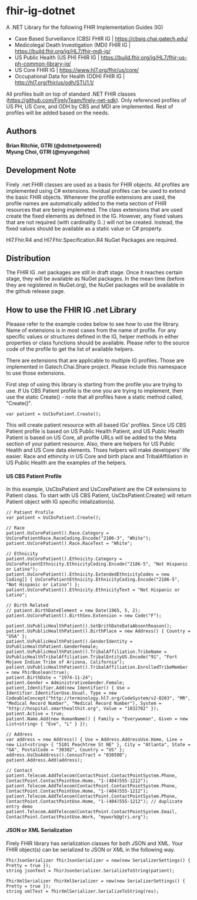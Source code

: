 # fhir-ig-dotnet
A .NET Library for the following FHIR Implementation Guides (IG)
* Case Based Surveillance (CBS) FHIR IG | https://cbsig.chai.gatech.edu/
* Medicolegal Death Investigation (MDI) FHIR IG | https://build.fhir.org/ig/HL7/fhir-mdi-ig/
* US Public Health (US PH) FHIR IG | https://build.fhir.org/ig/HL7/fhir-us-ph-common-library-ig/
* US Core FHIR IG | https://www.hl7.org/fhir/us/core/
* Occupational Data for Health (ODH) FHIR IG | http://hl7.org/fhir/us/odh/STU1.1/

All profiles built on top of standard .NET FHIR classes (https://github.com/FirelyTeam/firely-net-sdk). Only referenced profiles of US PH, US Core, and ODH by CBS and MDI are implemented. Rest of profiles will be added based on the needs. 

## Authors
**Brian Ritchie, GTRI (@dotnetpowered)**<br/>
**Myung Choi, GTRI (@myungchoi)**

## Development Note
Firely .net FHIR classes are used as a basis for FHIR objects. All profiles are implemented using C# extensions. Invidual profiles can be used to extend the basic FHIR objects. Whenever the profile extensions are used, the profile names are automatically added to the meta section of FHIR resources that are being implemeted. The class extensions that are used create the fixed elements as defined in the IG. However, any fixed values that are not required (with cardinality 0..) will not be created. Instead, the fixed values should be available as a static value or C# property.

Hl7.Fhir.R4 and Hl7.Fhir.Specification.R4 NuGet Packages are required. 

## Distribution
The FHIR IG .net packages are still in draft stage. Once it reaches certain stage, they will be available as NuGet packages. In the mean time (before they are registered in NuGet.org), the NuGet packages will be available in the github release page.

## How to use the FHIR IG .net Library
Pleaase refer to the example codes below to see how to use the library. Name of extensions is in most cases from the name of profile. For any specific values or structures defined in the IG, helper methods in either properties or class functions should be available. Please refer to the source code of the profile to get the list of available helpers. 

There are extensions that are applicable to multiple IG profiles. Those are implemented in Gatech.Chai.Share project. Please include this namespace to use those extensions.

First step of using this library is starting from the profile you are trying to use. If Us CBS Patient profile is the one you are trying to implement, then use the static Create() - note that all profiles have a static method called, "Create()". 
```
var patient = UsCbsPatient.Create();
```
This will create patient resource with all based IGs' profiles. Since US CBS Patient profile is based on US Public Health Patient, and US Public Health Patient is based on US Core, all profile URLs will be added to the Meta section of your patient resource. Also, there are helpers for US Public Health and US Core data elements. Thses helpers will make developers' life easier. Race and ethincity in US Core and birth place and TribalAffiliation in US Public Health are the examples of the helpers.

#### US CBS Patient Profile
In this example, UsCbsPatient and UsCorePatient are the C# extensions to Patient class. To start with US CBS Patient, UsCbsPatient.Create() will return Patient object with IG specific intialization(s). 
```
// Patient Profile
var patient = UsCbsPatient.Create();

// Race
patient.UsCorePatient().Race.Category = UsCorePatientRace.RaceCoding.Encode("2106-3", "White");
patient.UsCorePatient().Race.RaceText = "White";

// Ethnicity
patient.UsCorePatient().Ethnicity.Category = UsCorePatientEthnicity.EthnicityCoding.Encode("2186-5", "Not Hispanic or Latino");
patient.UsCorePatient().Ethnicity.ExtendedEthnicityCodes = new Coding[] { UsCorePatientEthnicity.EthnicityCoding.Encode("2186-5", "Not Hispanic or Latino") };
patient.UsCorePatient().Ethnicity.EthnicityText = "Not Hispanic or Latino";

// Birth Related
// patient.BirthDateElement = new Date(1965, 5, 2);
patient.UsCorePatient().BirthSex.Extension = new Code("F");

patient.UsPublicHealthPatient().SetBrithDateDataAbsentReason();
patient.UsPublicHealthPatient().BirthPlace = new Address() { Country = "USA" };
patient.UsPublicHealthPatient().GenderIdentity = UsPublicHealthPatient.GenderFemale;
patient.UsPublicHealthPatient().TribalAffiliation.TribeName = UsPublicHealthTribalAffiliation.TribalEntityUS.Encode("91", "Fort Mojave Indian Tribe of Arizona, California");
patient.UsPublicHealthPatient().TribalAffiliation.EnrolledTribeMember = new FhirBoolean(true);
patient.BirthDate = "1974-11-24";
patient.Gender = AdministrativeGender.Female;
patient.Identifier.Add(new Identifier() { Use = Identifier.IdentifierUse.Usual, Type = new CodeableConcept("http://terminology.hl7.org/CodeSystem/v2-0203", "MR", "Medical Record Number", "Medical Record Number"), System = "http://hospital.smarthealthit.org", Value = "1032702" });
patient.Active = true;
patient.Name.Add(new HumanName() { Family = "Everywoman", Given = new List<string> { "Eve", "L" } });

// Address
var address = new Address() { Use = Address.AddressUse.Home, Line = new List<string> { "5101 Peachtree St NE" }, City = "Atlanta", State = "GA", PostalCode = "30302", Country = "US" };
address.UsCbsAddress().CensusTract = "030500";
patient.Address.Add(address);

// Contact
patient.Telecom.AddTelecom(ContactPoint.ContactPointSystem.Phone, ContactPoint.ContactPointUse.Home, "1-(404)555-1212");
patient.Telecom.AddTelecom(ContactPoint.ContactPointSystem.Phone, ContactPoint.ContactPointUse.Home, "1-(404)555-1212");
patient.Telecom.AddTelecom(ContactPoint.ContactPointSystem.Phone, ContactPoint.ContactPointUse.Home, "1-(404)555-1212"); // duplicate entry demo
patient.Telecom.AddTelecom(ContactPoint.ContactPointSystem.Email, ContactPoint.ContactPointUse.Work, "mywork@gtri.org");
```
#### JSON or XML Serialization
Firely FHIR library has serialization classes for both JSON and XML. Your FHIR object(s) can be serialized to JSON or XML in the following way.
```
FhirJsonSerializer fhirJsonSerializer = new(new SerializerSettings() { Pretty = true });
string jsonText = fhirJsonSerializer.SerializeToString(patient);

FhirXmlSerializer fhirXmlSerializer = new(new SerializerSettings() { Pretty = true });
string xmlText = fhirXmlSerializer.SerializeToString(res);
```
